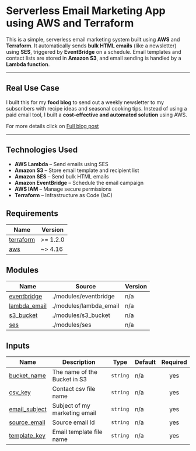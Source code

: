 # Serverless Email Marketing App using AWS and Terraform

This is a simple, serverless email marketing system built using **AWS** and **Terraform**. It automatically sends **bulk HTML emails** (like a newsletter) using **SES**, triggered by **EventBridge** on a schedule. Email templates and contact lists are stored in **Amazon S3**, and email sending is handled by a **Lambda function**.

---

## Real Use Case

I built this for my **food blog** to send out a weekly newsletter to my subscribers with recipe ideas and seasonal cooking tips. Instead of using a paid email tool, I built a **cost-effective and automated solution** using AWS.

For more details click on <a href="https://medium.com/@suparnadebnath/a-simple-serverless-email-marketing-app-on-aws-using-terraform-47e9c6196bb5">Full blog post</a>

---

## Technologies Used

- **AWS Lambda** – Send emails using SES
- **Amazon S3** – Store email template and recipient list
- **Amazon SES** – Send bulk HTML emails
- **Amazon EventBridge** – Schedule the email campaign
- **AWS IAM** – Manage secure permissions
- **Terraform** – Infrastructure as Code (IaC)

## Requirements

| Name | Version |
|------|---------|
| <a name="requirement_terraform"></a> [terraform](#requirement\_terraform) | >= 1.2.0 |
| <a name="requirement_aws"></a> [aws](#requirement\_aws) | ~> 4.16 |


## Modules

| Name | Source | Version |
|------|--------|---------|
| <a name="module_eventbridge"></a> [eventbridge](#module\_eventbridge) | ./modules/eventbridge | n/a |
| <a name="module_lambda_email"></a> [lambda\_email](#module\_lambda\_email) | ./modules/lambda_email | n/a |
| <a name="module_s3_bucket"></a> [s3\_bucket](#module\_s3\_bucket) | ./modules/s3_bucket | n/a |
| <a name="module_ses"></a> [ses](#module\_ses) | ./modules/ses | n/a |


## Inputs

| Name | Description | Type | Default | Required |
|------|-------------|------|---------|:--------:|
| <a name="input_bucket_name"></a> [bucket\_name](#input\_bucket\_name) | The name of the Bucket in S3 | `string` | n/a | yes |
| <a name="input_csv_key"></a> [csv\_key](#input\_csv\_key) | Contact csv file name | `string` | n/a | yes |
| <a name="input_email_subject"></a> [email\_subject](#input\_email\_subject) | Subject of my marketing email | `string` | n/a | yes |
| <a name="input_source_email"></a> [source\_email](#input\_source\_email) | Source email Id | `string` | n/a | yes |
| <a name="input_template_key"></a> [template\_key](#input\_template\_key) | Email template file name | `string` | n/a | yes |

